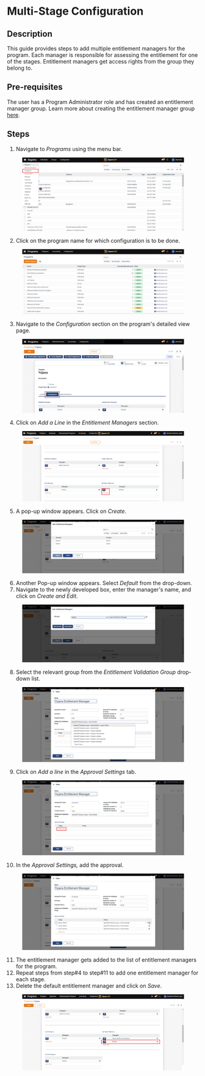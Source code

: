 # Multi-Stage Configuration

## Description

This guide provides steps to add multiple entitlement managers for the program. Each manager is responsible for assessing the entitlement for one of the stages. Entitlement managers get access rights from the group they belong to.

## Pre-requisites

The user has a Program Administrator role and has created an entitlement manager group. Learn more about creating the entitlement manager group [here](create-entitlement-manager-role.md).

## Steps

1. Navigate to _Programs_ using the menu bar.

<figure><img src="../../.gitbook/assets/home-page-openg2p.png" alt=""><figcaption></figcaption></figure>

2. Click on the program name for which configuration is to be done.

<figure><img src="../../.gitbook/assets/all-programs-openg2p.png" alt=""><figcaption></figcaption></figure>

3. Navigate to the _Configuration_ section on the program's detailed view page.

<figure><img src="../../.gitbook/assets/multi-stage-configuration.png" alt=""><figcaption></figcaption></figure>

4. Click on _Add a Line_ in the _Entitlement Managers_ section.

<figure><img src="../../.gitbook/assets/entitlement-manager-add-line.png" alt=""><figcaption></figcaption></figure>

5. A pop-up window appears. Click on _Create_.

<figure><img src="../../.gitbook/assets/entitlement-manager-pop-up.PNG" alt=""><figcaption></figcaption></figure>

6. Another Pop-up window appears. Select _Default_ from the drop-down.
7. Navigate to the newly developed box, enter the manager's name, and click on _Create and Edit_.

<figure><img src="../../.gitbook/assets/entitlement-default.PNG" alt=""><figcaption></figcaption></figure>

8. Select the relevant group from the _Entitlement Validation Group_ drop-down list.

<figure><img src="../../.gitbook/assets/entitlement-validation-dropdown.png" alt=""><figcaption></figcaption></figure>

9. Click on _Add a line_ in the _Approval Settings_ tab.

<figure><img src="../../.gitbook/assets/entitlement-manager-addline.PNG" alt=""><figcaption></figcaption></figure>

10. In the _Approval Settings,_ add the approval.

<figure><img src="../../.gitbook/assets/approval-setting.PNG" alt=""><figcaption></figcaption></figure>

11. The entitlement manager gets added to the list of entitlement managers for the program.
12. Repeat steps from step#4 to step#11 to add one entitlement manager for each stage.
13. Delete the default entitlement manager and click on _Save_.

<figure><img src="../../.gitbook/assets/entitlement-manager-default.png" alt=""><figcaption></figcaption></figure>
